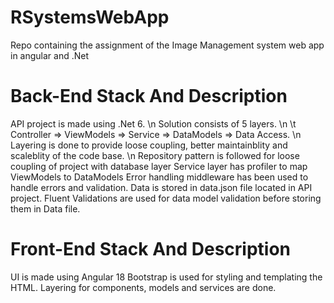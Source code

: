 # RSystemsWebApp
Repo containing the assignment of the Image Management system web app in angular and .Net

# Back-End Stack And Description
API project is made using .Net 6. \n
Solution consists of 5 layers. \n
\t Controller => ViewModels => Service => DataModels => Data Access. \n
Layering is done to provide loose coupling, better maintainblity and scaleblity of the code base. \n
Repository pattern is followed for loose coupling of project with database layer
Service layer has profiler to map ViewModels to DataModels
Error handling middleware has been used to handle errors and validation.
Data is stored in data.json file located in API project.
Fluent Validations are used for data model validation before storing them in Data file.

# Front-End Stack And Description
UI is made using Angular 18
Bootstrap is used for styling and templating the HTML.
Layering for components, models and services are done.
